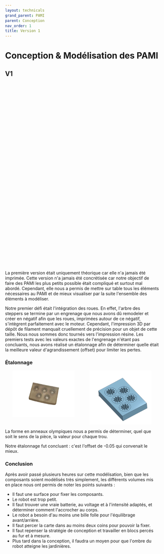 ```yaml
---
layout: technicals
grand_parent: PAMI
parent: Conception
nav_order: 1
title: Version 1
---
```


# Conception & Modélisation des PAMI

## V1

<model-viewer src="./3d_files/PAMI_v1.gltf" ar ar-modes="webxr scene-viewer quick-look" camera-controls tone-mapping="neutral" poster="./3d_files/posterv1.webp" shadow-intensity="1" style="display: block; margin-left: auto; margin-right: auto; height: 600px; width:600px;">
    <div class="progress-bar hide" slot="progress-bar">
        <div class="update-bar"></div>
    </div>
</model-viewer>

La première version était uniquement théorique car elle n'a jamais été imprimée. Cette version n'a jamais été concrétisée car notre objectif de faire des PAMI les plus petits possible était compliqué et surtout mal abordé. Cependant, elle nous a permis de mettre sur table tous les éléments nécessaires au PAMI et de mieux visualiser par la suite l'ensemble des éléments à modéliser.

Notre premier défi était l'intégration des roues. En effet, l'arbre des steppers se termine par un engrenage que nous avons dû remodeler et créer en négatif afin que les roues, imprimées autour de ce négatif, s'intègrent parfaitement avec le moteur.
Cependant, l'impression 3D par dépôt de filament manquait cruellement de précision pour un objet de cette taille. Nous nous sommes donc tournés vers l'impression résine. Les premiers tests avec les valeurs exactes de l'engrenage n'étant pas concluants, nous avons réalisé un étalonnage afin de déterminer quelle était la meilleure valeur d'agrandissement (offset) pour limiter les pertes.
### Étalonnage

<div style="display: flex; justify-content: space-around;">
<img src="../../images/etalonnage_reel.webp" height="40%" width="40%">
<img src="../../images/etalonnage_3d.webp" height="40%" width="40%">
</div>

La forme en anneaux olympiques nous a permis de déterminer, quel que soit le sens de la pièce, la valeur pour chaque trou.

Notre étalonnage fut concluant : c'est l'offset de -0.05 qui convenait le mieux.

### Conclusion

Après avoir passé plusieurs heures sur cette modélisation, bien que les composants soient modélisés très simplement, les différents volumes mis en place nous ont permis de noter les points suivants :

- Il faut une surface pour fixer les composants.
- Le robot est trop petit.
- Il faut trouver une vraie batterie, au voltage et à l'intensité adaptés, et déterminer comment l'accrocher au corps.
- Le robot a besoin d'au moins une bille folle pour l'équilibrage avant/arrière.
- Il faut percer la carte dans au moins deux coins pour pouvoir la fixer.
- Il faut repenser la stratégie de conception et travailler en blocs percés au fur et à mesure.
- Plus tard dans la conception, il faudra un moyen pour que l'ombre du robot atteigne les jardinières.